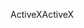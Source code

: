 <span data-ttu-id="c38b3-101">ActiveX</span><span class="sxs-lookup"><span data-stu-id="c38b3-101">ActiveX</span></span>